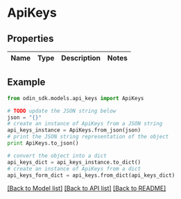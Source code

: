 # ApiKeys


## Properties

Name | Type | Description | Notes
------------ | ------------- | ------------- | -------------

## Example

```python
from odin_sdk.models.api_keys import ApiKeys

# TODO update the JSON string below
json = "{}"
# create an instance of ApiKeys from a JSON string
api_keys_instance = ApiKeys.from_json(json)
# print the JSON string representation of the object
print ApiKeys.to_json()

# convert the object into a dict
api_keys_dict = api_keys_instance.to_dict()
# create an instance of ApiKeys from a dict
api_keys_form_dict = api_keys.from_dict(api_keys_dict)
```
[[Back to Model list]](../README.md#documentation-for-models) [[Back to API list]](../README.md#documentation-for-api-endpoints) [[Back to README]](../README.md)


